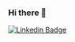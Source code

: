 ### Hi there 👋
[![Linkedin Badge](https://img.shields.io/badge/-Guilherme%20Brasil-blue?style=flat-square&logo=Linkedin&logoColor=white&link=https://www.linkedin.com/in/guilherme-brasil-a88b84180/)](https://www.linkedin.com/in/guilherme-brasil-a88b84180/)

<!--
**brgui/brgui** is a ✨ _special_ ✨ repository because its `README.md` (this file) appears on your GitHub profile.

Here are some ideas to get you started:

- 🔭 I’m currently working on ...
- 🌱 I’m currently learning ...
- 👯 I’m looking to collaborate on ...
- 🤔 I’m looking for help with ...
- 💬 Ask me about ...
- 📫 How to reach me: ...
- 😄 Pronouns: ...
- ⚡ Fun fact: ...
-->
